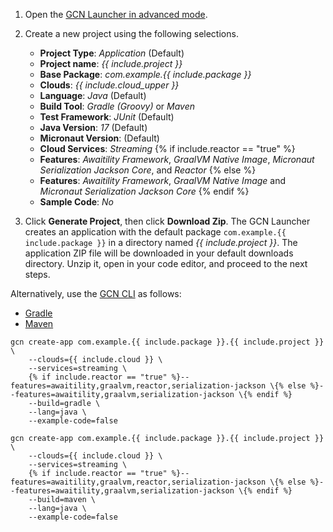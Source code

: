 1. Open the [GCN Launcher in advanced mode](/gcn/launcher/?advanced=true).

2. Create a new project using the following selections.
    * **Project Type**: _Application_ (Default)
    * **Project name**: _{{ include.project }}_
    * **Base Package**: _com.example.{{ include.package }}_
    * **Clouds**: _{{ include.cloud_upper }}_
    * **Language**: _Java_ (Default)
    * **Build Tool**: _Gradle (Groovy)_ or _Maven_
    * **Test Framework**: _JUnit_ (Default)
    * **Java Version**: _17_ (Default)
    * **Micronaut Version**: (Default)
    * **Cloud Services**: _Streaming_
    {% if include.reactor == "true" %}
    * **Features**: _Awaitility Framework_, _GraalVM Native Image_, _Micronaut Serialization Jackson Core_, and _Reactor_
    {% else %}
    * **Features**: _Awaitility Framework_, _GraalVM Native Image_ and _Micronaut Serialization Jackson Core_
    {% endif %}
    * **Sample Code**: _No_
   
3. Click **Generate Project**, then click **Download Zip**. The GCN Launcher creates an application with the default package `com.example.{{ include.package }}` in a directory named _{{ include.project }}_. The application ZIP file will be downloaded in your default downloads directory. Unzip it, open in your code editor, and proceed to the next steps.

Alternatively, use the [GCN CLI](/gcn/get-started/using-gcn-cli/) as follows:

<div id="tabs-doc2">
  <ul>
    <li class="tabs-gradle"><a href="#gradle">Gradle</a></li>
    <li class="tabs-maven"><a href="#maven">Maven</a></li>
  </ul>
  <div id="gradle">
    <pre><code class="language-bash">gcn create-app com.example.{{ include.package }}.{{ include.project }} \
    --clouds={{ include.cloud }} \
    --services=streaming \
    {% if include.reactor == "true" %}--features=awaitility,graalvm,reactor,serialization-jackson \{% else %}--features=awaitility,graalvm,serialization-jackson \{% endif %}
    --build=gradle \
    --lang=java \
    --example-code=false</code></pre>
  </div>
  <div id="maven">
    <pre><code class="language-bash">gcn create-app com.example.{{ include.package }}.{{ include.project }} \
    --clouds={{ include.cloud }} \
    --services=streaming \
    {% if include.reactor == "true" %}--features=awaitility,graalvm,reactor,serialization-jackson \{% else %}--features=awaitility,graalvm,serialization-jackson \{% endif %}
    --build=maven \
    --lang=java \
    --example-code=false</code></pre>
  </div>
</div>